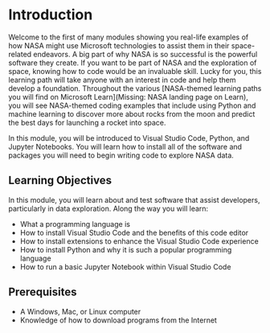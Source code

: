 # Introduction

Welcome to the first of many modules showing you real-life examples of how NASA might use Microsoft technologies to assist them in their space-related endeavors. A big part of why NASA is so successful is the powerful software they create. If you want to be part of NASA and the exploration of space, knowing how to code would be an invaluable skill. Lucky for you, this learning path will take anyone with an interest in code and help them develop a foundation. Throughout the various [NASA-themed learning paths you will find on Microsoft Learn](Missing: NASA landing page on Learn), you will see NASA-themed coding examples that include using Python and machine learning to discover more about rocks from the moon and predict the best days for launching a rocket into space.

In this module, you will be introduced to Visual Studio Code, Python, and Jupyter Notebooks. You will learn how to install all of the software and packages you will need to begin writing code to explore NASA data.

## Learning Objectives

In this module, you will learn about and test software that assist developers, particularly in data exploration. Along the way you will learn:

- What a programming language is
- How to install Visual Studio Code and the benefits of this code editor
- How to install extensions to enhance the Visual Studio Code experience
- How to install Python and why it is such a popular programming language
- How to run a basic Jupyter Notebook within Visual Studio Code

## Prerequisites

- A Windows, Mac, or Linux computer
- Knowledge of how to download programs from the Internet
